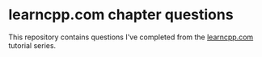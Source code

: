 # learncpp.com chapter questions

This repository contains questions I've completed from the [learncpp.com](learncpp.com) tutorial series.
